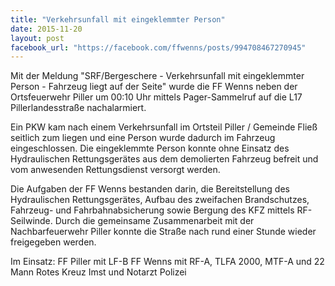 ```yaml
---
title: "Verkehrsunfall mit eingeklemmter Person"
date: 2015-11-20
layout: post
facebook_url: "https://facebook.com/ffwenns/posts/994708467270945"
---
```


Mit der Meldung "SRF/Bergeschere - Verkehrsunfall mit eingeklemmter Person - Fahrzeug liegt auf der Seite" wurde die FF Wenns neben der Ortsfeuerwehr Piller um 00:10 Uhr mittels Pager-Sammelruf auf die L17 Pillerlandesstraße nachalarmiert.

Ein PKW kam nach einem Verkehrsunfall im Ortsteil Piller / Gemeinde Fließ seitlich zum liegen und eine Person wurde dadurch im Fahrzeug eingeschlossen. Die eingeklemmte Person konnte ohne Einsatz des Hydraulischen Rettungsgerätes aus dem demolierten Fahrzeug befreit und vom anwesenden Rettungsdienst versorgt werden.

Die Aufgaben der FF Wenns bestanden darin, die Bereitstellung des Hydraulischen Rettungsgerätes, Aufbau des zweifachen Brandschutzes, Fahrzeug- und Fahrbahnabsicherung sowie Bergung des KFZ mittels RF-Seilwinde. Durch die gemeinsame Zusammenarbeit mit der Nachbarfeuerwehr Piller konnte die Straße nach rund einer Stunde wieder freigegeben werden.

Im Einsatz:
FF Piller mit LF-B
FF Wenns mit RF-A, TLFA 2000, MTF-A und 22 Mann
Rotes Kreuz Imst und Notarzt
Polizei
